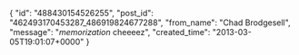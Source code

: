  {
   "id": "488430154526255",
   "post_id": "462493170453287_486919824677288",
   "from_name": "Chad Brodgesell",
   "message": "*memorization* cheeeez",
   "created_time": "2013-03-05T19:01:07+0000"
 }
